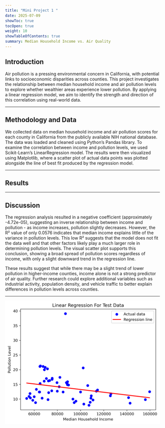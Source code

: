 ```yaml
---
title: "Mini Project 1 "
date: 2025-07-09
showToc: true
tocOpen: true
weight: 10
showTableOfContents: true
summary: Median Household Income vs. Air Quality
---
```


## Introduction
Air pollution is a pressing environmental concern in California, with potential links to socioeconomic disparities across counties. This project investigates the relationship between median household income and air pollution levels to explore whether wealthier areas experience lower pollution. By applying a linear regression model, we aim to identify the strength and direction of this correlation using real-world data.

---


## Methodology and Data

We collected data on median household income and air pollution scores for each county in California from the publicly available NIH national database. The data was loaded and cleaned using Python’s Pandas library. To examine the correlation between income and pollution levels, we used Scikit-Learn’s LinearRegression model. The results were then visualized using Matplotlib, where a scatter plot of actual data points was plotted alongside the line of best fit produced by the regression model.

---

## Results

---

## Discussion
The regression analysis resulted in a negative coefficient (approximately -4.72e-05), suggesting an inverse relationship between income and pollution - as income increases, pollution slightly decreases. However, the R² value of only 0.0576 indicates that median income explains little of the variance in pollution levels. This low R² suggests that the model does not fit the data well and that other factors likely play a much larger role in determining pollution levels. The visual scatter plot supports this conclusion, showing a broad spread of pollution scores regardless of income, with only a slight downward trend in the regression line.

These results suggest that while there may be a slight trend of lower pollution in higher-income counties, income alone is not a strong predictor of air quality. Further research could explore additional variables such as industrial activity, population density, and vehicle traffic to better explain differences in pollution levels across counties.

---



![Income vs Pollution Scatter Plot](income_vs_pollution_scatter.png "Income_Pollution_Scatter_Plot")